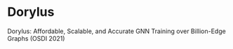 # Dorylus
Dorylus: Affordable, Scalable, and Accurate GNN Training over Billion-Edge Graphs (OSDI 2021)
